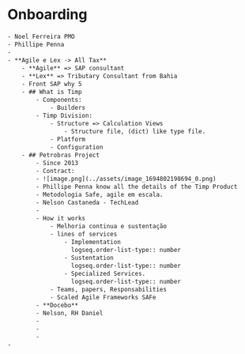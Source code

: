 # Onboarding
	- Noel Ferreira PMO
	- Phillipe Penna
	-
	- **Agile e Lex -> All Tax**
		- **Agile** => SAP consultant
		- **Lex** => Tributary Consultant from Bahia
		- Front SAP why 5
		- ## What is Timp
			- Components:
				- Builders
			- Timp Division:
				- Structure => Calculation Views
					- Structure file, (dict) like type file.
				- Platform
				- Configuration
		- ## Petrobras Project
			- Since 2013
			- Contract:
			- ![image.png](../assets/image_1694802198694_0.png)
			- Phillipe Penna know all the details of the Timp Product
			- Metodologia Safe, agile em escala.
			- Nelson Castaneda - TechLead
			-
			- How it works
				- Melhoria continua e sustentação
				- lines of services
					- Implementation
					  logseq.order-list-type:: number
					- Sustentation
					  logseq.order-list-type:: number
					- Specialized Services.
					  logseq.order-list-type:: number
				- Teams, papers, Responsabilities
				- Scaled Agile Frameworks SAFe
			- **Docebo**
			- Nelson, RH Daniel
			-
			-
			-
	-